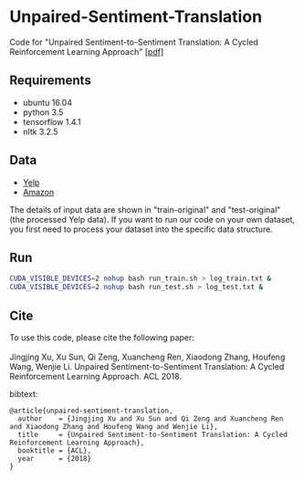 # Unpaired-Sentiment-Translation
Code for "Unpaired Sentiment-to-Sentiment Translation: A Cycled Reinforcement Learning Approach" [[pdf]](https://arxiv.org/abs/1805.05181)
## Requirements
* ubuntu 16.04
* python 3.5
* tensorflow 1.4.1
* nltk 3.2.5
## Data
* [Yelp](https://www.yelp.com/dataset/challenge)
* [Amazon](https://snap.stanford.edu/data/web-FineFoods.html)

The details of input data are shown in "train-original" and "test-original" (the processed Yelp data). If you want to run our code on your own dataset, you first need to process your dataset into the specific data structure.
## Run
```bash
CUDA_VISIBLE_DEVICES=2 nohup bash run_train.sh > log_train.txt &
CUDA_VISIBLE_DEVICES=2 nohup bash run_test.sh > log_test.txt &
```
## Cite
To use this code, please cite the following paper:<br><br>
Jingjing Xu, Xu Sun, Qi Zeng, Xuancheng Ren, Xiaodong Zhang, Houfeng Wang, Wenjie Li.
Unpaired Sentiment-to-Sentiment Translation: A Cycled Reinforcement Learning Approach. ACL 2018.

bibtext:
```
@article{unpaired-sentiment-translation,
  author    = {Jingjing Xu and Xu Sun and Qi Zeng and Xuancheng Ren and Xiaodong Zhang and Houfeng Wang and Wenjie Li},
  title     = {Unpaired Sentiment-to-Sentiment Translation: A Cycled Reinforcement Learning Approach},
  booktitle = {ACL},
  year      = {2018}
}
```
